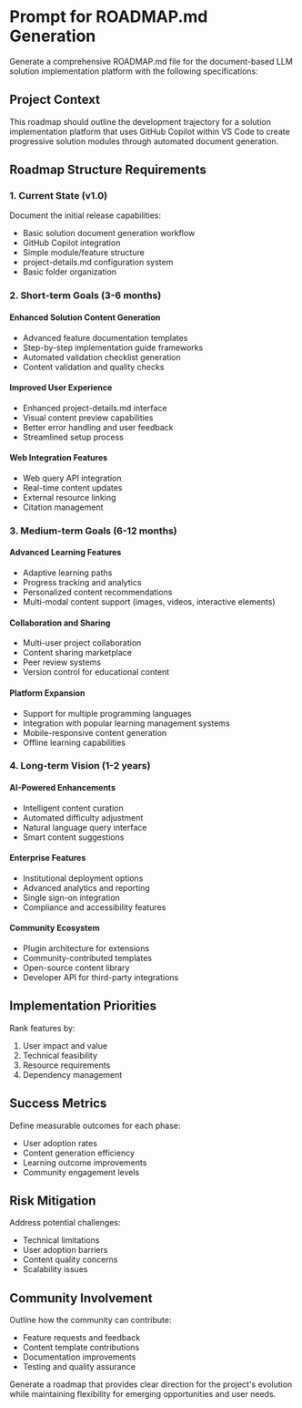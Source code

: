 # Prompt for ROADMAP.md Generation

Generate a comprehensive ROADMAP.md file for the document-based LLM solution implementation platform with the following specifications:

## Project Context
This roadmap should outline the development trajectory for a solution implementation platform that uses GitHub Copilot within VS Code to create progressive solution modules through automated document generation.

## Roadmap Structure Requirements

### 1. Current State (v1.0)
Document the initial release capabilities:
- Basic solution document generation workflow
- GitHub Copilot integration
- Simple module/feature structure
- project-details.md configuration system
- Basic folder organization

### 2. Short-term Goals (3-6 months)
#### Enhanced Solution Content Generation
- Advanced feature documentation templates
- Step-by-step implementation guide frameworks
- Automated validation checklist generation
- Content validation and quality checks

#### Improved User Experience
- Enhanced project-details.md interface
- Visual content preview capabilities
- Better error handling and user feedback
- Streamlined setup process

#### Web Integration Features
- Web query API integration
- Real-time content updates
- External resource linking
- Citation management

### 3. Medium-term Goals (6-12 months)
#### Advanced Learning Features
- Adaptive learning paths
- Progress tracking and analytics
- Personalized content recommendations
- Multi-modal content support (images, videos, interactive elements)

#### Collaboration and Sharing
- Multi-user project collaboration
- Content sharing marketplace
- Peer review systems
- Version control for educational content

#### Platform Expansion
- Support for multiple programming languages
- Integration with popular learning management systems
- Mobile-responsive content generation
- Offline learning capabilities

### 4. Long-term Vision (1-2 years)
#### AI-Powered Enhancements
- Intelligent content curation
- Automated difficulty adjustment
- Natural language query interface
- Smart content suggestions

#### Enterprise Features
- Institutional deployment options
- Advanced analytics and reporting
- Single sign-on integration
- Compliance and accessibility features

#### Community Ecosystem
- Plugin architecture for extensions
- Community-contributed templates
- Open-source content library
- Developer API for third-party integrations

## Implementation Priorities
Rank features by:
1. User impact and value
2. Technical feasibility
3. Resource requirements
4. Dependency management

## Success Metrics
Define measurable outcomes for each phase:
- User adoption rates
- Content generation efficiency
- Learning outcome improvements
- Community engagement levels

## Risk Mitigation
Address potential challenges:
- Technical limitations
- User adoption barriers
- Content quality concerns
- Scalability issues

## Community Involvement
Outline how the community can contribute:
- Feature requests and feedback
- Content template contributions
- Documentation improvements
- Testing and quality assurance

Generate a roadmap that provides clear direction for the project's evolution while maintaining flexibility for emerging opportunities and user needs.
